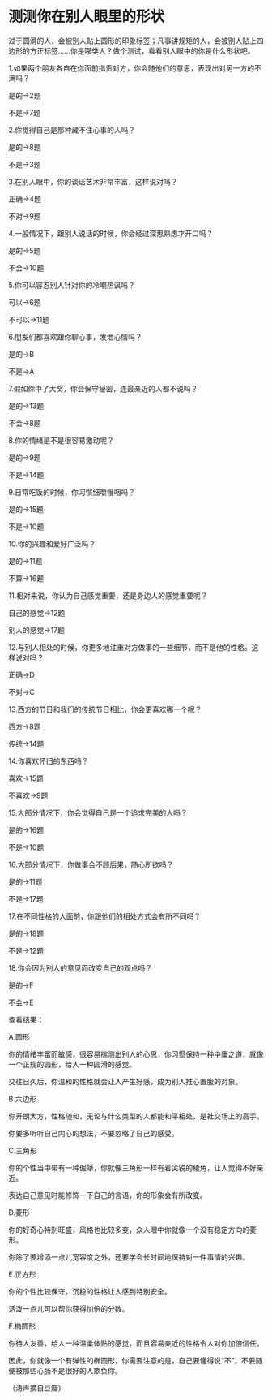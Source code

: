 # 测测你在别人眼里的形状

过于圆滑的人，会被别人贴上圆形的印象标签；凡事讲规矩的人，会被别人贴上四边形的方正标签……你是哪类人？做个测试，看看别人眼中的你是什么形状吧。

1.如果两个朋友各自在你面前指责对方，你会随他们的意思，表现出对另一方的不满吗？

是的→2题

不是→7题

2.你觉得自己是那种藏不住心事的人吗？

是的→8题

不是→3题

3.在别人眼中，你的谈话艺术非常丰富，这样说对吗？

正确→4题

不对→9题

4.一般情况下，跟别人说话的时候，你会经过深思熟虑才开口吗？

是的→5题

不会→10题

5.你可以容忍别人针对你的冷嘲热讽吗？

可以→6题

不可以→11题

6.朋友们都喜欢跟你聊心事，发泄心情吗？

是的→B

不是→A

7.假如你中了大奖，你会保守秘密，连最亲近的人都不说吗？

是的→13题

不会→8题

8.你的情绪是不是很容易激动呢？

是的→9题

不是→14题

9.日常吃饭的时候，你习惯细嚼慢咽吗？

是的→15题

不是→10题

10.你的兴趣和爱好广泛吗？

是的→11题

不算→16题

11.相对来说，你认为自己感觉重要，还是身边人的感觉重要呢？

自己的感觉→12题

别人的感觉→17题

12.与别人相处的时候，你更多地注重对方做事的一些细节，而不是他的性格。这样说对吗？

正确→D

不对→C

13.西方的节日和我们的传统节日相比，你会更喜欢哪一个呢？

西方→8题

传统→14题

14.你喜欢怀旧的东西吗？

喜欢→15题

不喜欢→9题

15.大部分情况下，你会觉得自己是一个追求完美的人吗？

是的→16题

不是→10题

16.大部分情况下，你做事会不顾后果，随心所欲吗？

是的→11题

不是→17题

17.在不同性格的人面前，你跟他们的相处方式会有所不同吗？

是的→18题

不是→12题

18.你会因为别人的意见而改变自己的观点吗？

是的→F

不会→E

查看结果：

A.圆形

你的情绪丰富而敏感，很容易揣测出别人的心思，你习惯保持一种中庸之道，就像一个正规的圆形，给人一种圆滑的感觉。

交往日久后，你温和的性格就会让人产生好感，成为别人推心置腹的对象。

B.六边形

你开朗大方，性格随和，无论与什么类型的人都能和平相处，是社交场上的高手。

你要多听听自己内心的想法，不要忽略了自己的感受。

C.三角形

你的个性当中带有一种倔犟，你就像三角形一样有着尖锐的棱角，让人觉得不好亲近。

表达自己意见时能修饰一下自己的言语，你的形象会有所改变。

D.菱形

你的好奇心特别旺盛，风格也比较多变，众人眼中你就像一个没有稳定方向的菱形。

你除了要增添一点儿宽容度之外，还要学会长时间地保持对一件事情的兴趣。

E.正方形

你的个性比较保守，沉稳的性格让人感到特别安全。

活泼一点儿可以帮你获得加倍的分数。

F.椭圆形

你待人友善，给人一种温柔体贴的感觉，而且容易亲近的性格令人对你加倍信任。

因此，你就像一个有弹性的椭圆形，你需要注意的是，自己要懂得说“不”，不要随便被那些心肠不是很好的人欺负你。

（涛声摘自豆瓣）